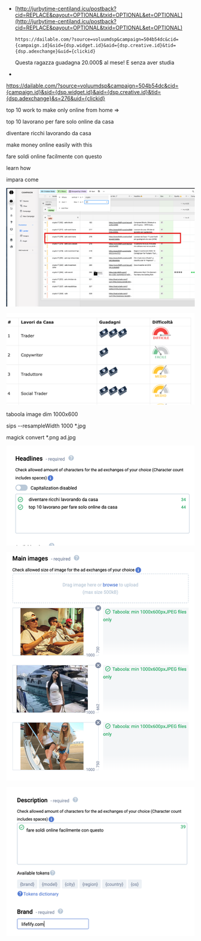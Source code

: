 - [http://jurbytime-centiland.icu/postback?cid=REPLACE&payout=OPTIONAL&txid=OPTIONAL&et=OPTIONAL](http://jurbytime-centiland.icu/postback?cid=REPLACE&payout=OPTIONAL&txid=OPTIONAL&et=OPTIONAL)
  
  ```https://dailable.com/?source=voluumdsp&campaign=504b54dc&cid={campaign.id}&sid={dsp.widget.id}&aid={dsp.creative.id}&tid={dsp.adexchange}&uid={clickid}
  https://dailable.com/?source=voluumdsp&campaign=504b54dc&cid={campaign.id}&sid={dsp.widget.id}&aid={dsp.creative.id}&tid={dsp.adexchange}&uid={clickid}
  ```
  
  Questa ragazza guadagna 20.000$ al mese! E senza aver studia

- 

https://dailable.com/?source=voluumdsp&campaign=504b54dc&cid={campaign.id}&sid={dsp.widget.id}&aid={dsp.creative.id}&tid={dsp.adexchange}&s=276&uid={clickid}

top 10 work to make only online from home => 

top 10 lavorano per fare solo online da casa

diventare ricchi lavorando da casa

make money online easily with this

fare soldi online facilmente con questo

learn how 

impara come

![Screen Shot 2020-01-16 at 8.53.04 PM.png](https://raw.githubusercontent.com/blackhatflow/storage/master/2020/01/16-20-53-52-Screen%20Shot%202020-01-16%20at%208.53.04%20PM.png)

![Screen Shot 2020-01-16 at 8.54.35 PM.png](https://raw.githubusercontent.com/blackhatflow/storage/master/2020/01/16-20-55-12-Screen%20Shot%202020-01-16%20at%208.54.35%20PM.png)

taboola image dim 1000x600

sips --resampleWidth 1000 *.jpg

magick convert *.png ad.jpg

![Screen Shot 2020-01-16 at 9.01.33 PM.png](https://raw.githubusercontent.com/blackhatflow/storage/master/2020/01/16-21-11-31-Screen%20Shot%202020-01-16%20at%209.01.33%20PM.png)

![Screen Shot 2020-01-16 at 9.01.23 PM.png](https://raw.githubusercontent.com/blackhatflow/storage/master/2020/01/16-21-11-19-Screen%20Shot%202020-01-16%20at%209.01.23%20PM.png)

![Screen Shot 2020-01-16 at 9.01.30 PM.png](https://raw.githubusercontent.com/blackhatflow/storage/master/2020/01/16-21-11-25-Screen%20Shot%202020-01-16%20at%209.01.30%20PM.png)
